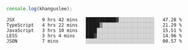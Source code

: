 ```js
console.log(khanguslee);
```

<!--START_SECTION:waka-->
```text
JSX          9 hrs 42 mins   ███████████▓░░░░░░░░░░░░░   47.28 % 
TypeScript   4 hrs 22 mins   █████▒░░░░░░░░░░░░░░░░░░░   21.29 % 
JavaScript   3 hrs 10 mins   ████░░░░░░░░░░░░░░░░░░░░░   15.51 % 
LESS         3 hrs 4 mins    ███▓░░░░░░░░░░░░░░░░░░░░░   14.96 % 
JSON         7 mins          ░░░░░░░░░░░░░░░░░░░░░░░░░   00.57 % 
```
<!--END_SECTION:waka-->

<!--
**khanguslee/khanguslee** is a ✨ _special_ ✨ repository because its `README.md` (this file) appears on your GitHub profile.

Here are some ideas to get you started:

- 🔭 I’m currently working on ...
- 🌱 I’m currently learning ...
- 👯 I’m looking to collaborate on ...
- 🤔 I’m looking for help with ...
- 💬 Ask me about ...
- 📫 How to reach me: ...
- 😄 Pronouns: ...
- ⚡ Fun fact: ...
-->
